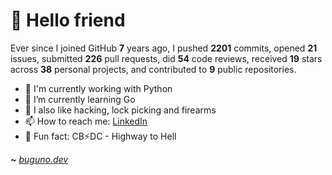 # 🤖 Hello friend

Ever since I joined GitHub **7** years ago, I pushed **2201** commits, opened **21** issues, submitted **226** pull requests, did **54** code reviews, received **19** stars across **38** personal projects, and contributed to **9** public repositories.

- 🐍 I'm currently working with Python
- 🌱 I’m currently learning Go
- 🔭 I also like hacking, lock picking and firearms
- 📫 How to reach me: [LinkedIn](https://www.linkedin.com/in/brunodesouzabezerra/)
- 🤡 Fun fact: CB⚡DC - Highway to Hell

**~** [_buguno.dev_](https://buguno.dev)
